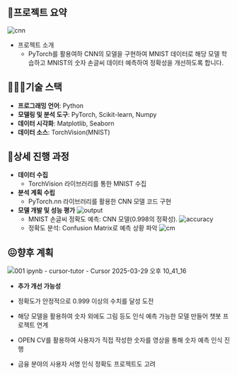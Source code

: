 ## 📖프로젝트 요약

![cnn](https://github.com/user-attachments/assets/0d1c0da7-857b-4350-8465-6ff8c21608a1)

- 프로젝트 소개
    - PyTorch를 활용여하 CNN의 모델을 구현하여 MNIST 데이터로 해당 모델 학습하고 MNIST의 숫자 손글씨 데이터 예측하여 정확성을 개선하도록 합니다.

## 🙋🏼‍♂️기술 스택

- **프로그래밍 언어**: Python
- **모델링 및 분석 도구**: PyTorch, Scikit-learn, Numpy
- **데이터 시각화**: Matplotlib, Seaborn
- **데이터 소스**: TorchVision(MNIST)

## 📝상세 진행 과정

- **데이터 수집**
    - TorchVision 라이브러리를 통한 MNIST 수집
- **분석 계획 수립**
    - PyTorch.nn 라이브러리를 활용한 CNN 모델 코드 구현
- **모델 개발 및 성능 평가**
    ![output](https://github.com/user-attachments/assets/5ef7bcd5-88e5-4e9e-ba84-2e90a4c18874)
    - MNIST 손글씨 정확도 예측: CNN 모델(0.998의 정확성).
        ![accuracy](https://github.com/user-attachments/assets/138c5358-f9fd-4cc9-a035-0448fa9dfaae)
    - 정확도 분석: Confusion Matrix로 예측 상황 파악
        ![cm](https://github.com/user-attachments/assets/1c6660d2-2cb3-46a6-af6b-4dfac991b0db)
        

## 😖향후 계획
![001 ipynb -  cursor-tutor - Cursor 2025-03-29 오후 10_41_16](https://github.com/user-attachments/assets/4c6fd2b9-b606-4619-a50e-ce75df49a470)

- **추가 개선 가능성**

- 정확도가 안정적으로 0.999 이상의 수치를 달성 도전
- 해당 모델을 활용하여 숫자 외에도 그림 등도 인식 예측 가능한 모델 만들어 챗봇 프로젝트 연계
- OPEN CV를 활용하여 사용자가 직접 작성한 숫자를 영상을 통해 숫자 예측 인식 진행
- 금융 분야의 사용자 서명 인식 정확도 프로젝트도 고려

